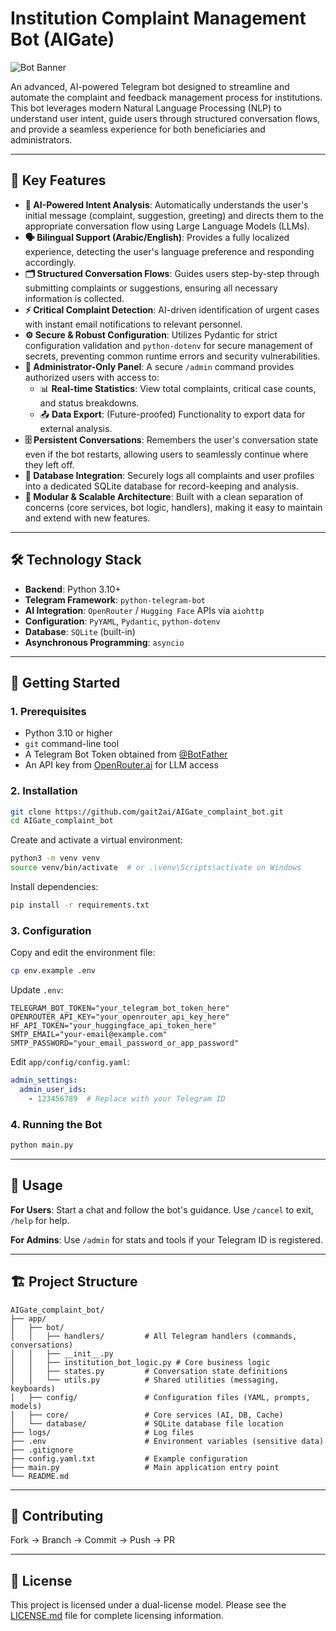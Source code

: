 # Institution Complaint Management Bot (AIGate)

![Bot Banner](https://user-images.githubusercontent.com/your-username/your-repo/assets/logo_135.png)

An advanced, AI-powered Telegram bot designed to streamline and automate the complaint and feedback management process for institutions. This bot leverages modern Natural Language Processing (NLP) to understand user intent, guide users through structured conversation flows, and provide a seamless experience for both beneficiaries and administrators.

---

## 🌟 Key Features

- **🧠 AI-Powered Intent Analysis**: Automatically understands the user's initial message (complaint, suggestion, greeting) and directs them to the appropriate conversation flow using Large Language Models (LLMs).
- **🗣️ Bilingual Support (Arabic/English)**: Provides a fully localized experience, detecting the user's language preference and responding accordingly.
- **🗂️ Structured Conversation Flows**: Guides users step-by-step through submitting complaints or suggestions, ensuring all necessary information is collected.
- **⚡ Critical Complaint Detection**: AI-driven identification of urgent cases with instant email notifications to relevant personnel.
- **⚙️ Secure & Robust Configuration**: Utilizes Pydantic for strict configuration validation and `python-dotenv` for secure management of secrets, preventing common runtime errors and security vulnerabilities.
- **🔐 Administrator-Only Panel**: A secure `/admin` command provides authorized users with access to:
  - 📊 **Real-time Statistics**: View total complaints, critical case counts, and status breakdowns.
  - 📤 **Data Export**: (Future-proofed) Functionality to export data for external analysis.
- **🗄️ Persistent Conversations**: Remembers the user's conversation state even if the bot restarts, allowing users to seamlessly continue where they left off.
- **📝 Database Integration**: Securely logs all complaints and user profiles into a dedicated SQLite database for record-keeping and analysis.
- **🧩 Modular & Scalable Architecture**: Built with a clean separation of concerns (core services, bot logic, handlers), making it easy to maintain and extend with new features.

---

## 🛠️ Technology Stack

- **Backend**: Python 3.10+
- **Telegram Framework**: `python-telegram-bot`
- **AI Integration**: `OpenRouter` / `Hugging Face` APIs via `aiohttp`
- **Configuration**: `PyYAML`, `Pydantic`, `python-dotenv`
- **Database**: `SQLite` (built-in)
- **Asynchronous Programming**: `asyncio`

---

## 🚀 Getting Started

### 1. Prerequisites

- Python 3.10 or higher
- `git` command-line tool
- A Telegram Bot Token obtained from [@BotFather](https://t.me/BotFather)
- An API key from [OpenRouter.ai](https://openrouter.ai/) for LLM access

### 2. Installation

```bash
git clone https://github.com/gait2ai/AIGate_complaint_bot.git
cd AIGate_complaint_bot
```

Create and activate a virtual environment:

```bash
python3 -m venv venv
source venv/bin/activate  # or .\venv\Scripts\activate on Windows
```

Install dependencies:

```bash
pip install -r requirements.txt
```

### 3. Configuration

Copy and edit the environment file:

```bash
cp env.example .env
```

Update `.env`:

```env
TELEGRAM_BOT_TOKEN="your_telegram_bot_token_here"
OPENROUTER_API_KEY="your_openrouter_api_key_here"
HF_API_TOKEN="your_huggingface_api_token_here"
SMTP_EMAIL="your-email@example.com"
SMTP_PASSWORD="your_email_password_or_app_password"
```

Edit `app/config/config.yaml`:

```yaml
admin_settings:
  admin_user_ids:
    - 123456789  # Replace with your Telegram ID
```

### 4. Running the Bot

```bash
python main.py
```

---

## 🤖 Usage

**For Users**: Start a chat and follow the bot's guidance. Use `/cancel` to exit, `/help` for help.

**For Admins**: Use `/admin` for stats and tools if your Telegram ID is registered.

---

## 🏗️ Project Structure

```
AIGate_complaint_bot/
├── app/
│   ├── bot/
│   │   ├── handlers/         # All Telegram handlers (commands, conversations)
│   │   ├── __init__.py
│   │   ├── institution_bot_logic.py # Core business logic
│   │   ├── states.py         # Conversation state definitions
│   │   └── utils.py          # Shared utilities (messaging, keyboards)
│   ├── config/               # Configuration files (YAML, prompts, models)
│   ├── core/                 # Core services (AI, DB, Cache)
│   └── database/             # SQLite database file location
├── logs/                     # Log files
├── .env                      # Environment variables (sensitive data)
├── .gitignore
├── config.yaml.txt           # Example configuration
├── main.py                   # Main application entry point
└── README.md
```

---

## 🤝 Contributing

Fork → Branch → Commit → Push → PR

---

## 📄 License

This project is licensed under a dual-license model. Please see the [LICENSE.md](LICENSE.md) file for complete licensing information.
